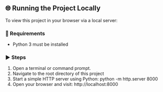 ## 🌐 Running the Project Locally

To view this project in your browser via a local server:

### 🔧 Requirements
- Python 3 must be installed

### ▶️ Steps

1. Open a terminal or command prompt.
2. Navigate to the root directory of this project
3. Start a simple HTTP server using Python:
    python -m http.server 8000
4. Open your browser and visit:
    http://localhost:8000
